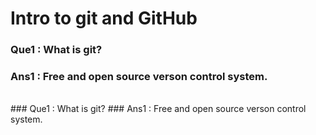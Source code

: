 # Intro to git and GitHub

### Que1 : What is git?
### Ans1 : Free and open source verson control system. 
<br>
### Que1 : What is git?
### Ans1 : Free and open source verson control system.

